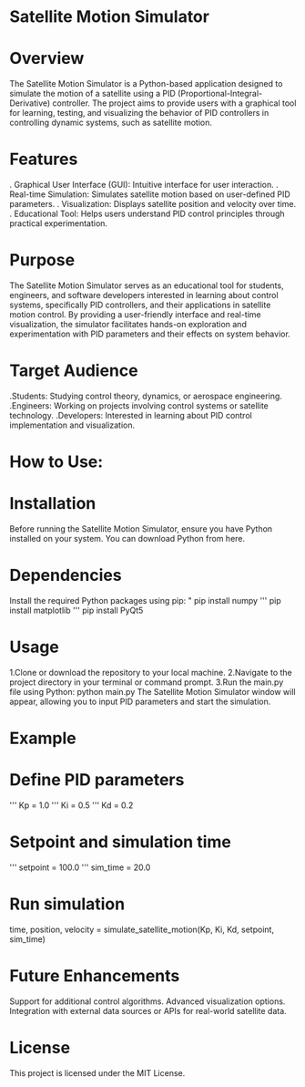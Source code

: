# Satellite Motion Simulator

# Overview
The Satellite Motion Simulator is a Python-based application designed to simulate the motion of a satellite using a PID (Proportional-Integral-Derivative) controller. The project aims to provide users with a graphical tool for learning, testing, and visualizing the behavior of PID controllers in controlling dynamic systems, such as satellite motion.

# Features
. Graphical User Interface (GUI): Intuitive interface for user interaction.
. Real-time Simulation: Simulates satellite motion based on user-defined PID parameters.
. Visualization: Displays satellite position and velocity over time.
. Educational Tool: Helps users understand PID control principles through practical experimentation.

# Purpose
The Satellite Motion Simulator serves as an educational tool for students, engineers, and software developers interested in learning about control systems, specifically PID controllers, and their applications in satellite motion control. By providing a user-friendly interface and real-time visualization, the simulator facilitates hands-on exploration and experimentation with PID parameters and their effects on system behavior.

# Target Audience
.Students: Studying control theory, dynamics, or aerospace engineering.
.Engineers: Working on projects involving control systems or satellite technology.
.Developers: Interested in learning about PID control implementation and visualization.

# How to Use:

# Installation
Before running the Satellite Motion Simulator, ensure you have Python installed on your system. You can download Python from here.

# Dependencies
Install the required Python packages using pip:
" pip install numpy 
''' pip install matplotlib
''' pip install PyQt5

# Usage
1.Clone or download the repository to your local machine.
2.Navigate to the project directory in your terminal or command prompt.
3.Run the main.py file using Python:
python main.py
The Satellite Motion Simulator window will appear, allowing you to input PID parameters and start the simulation.

# Example
# Define PID parameters
''' Kp = 1.0
''' Ki = 0.5
''' Kd = 0.2

# Setpoint and simulation time
''' setpoint = 100.0
''' sim_time = 20.0


# Run simulation
time, position, velocity = simulate_satellite_motion(Kp, Ki, Kd, setpoint, sim_time)


# Future Enhancements
Support for additional control algorithms.
Advanced visualization options.
Integration with external data sources or APIs for real-world satellite data.

# License
This project is licensed under the MIT License.
